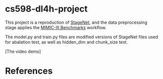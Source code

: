 # cs598-dl4h-project

This project is a reproduction of [StageNet](https://github.com/v1xerunt/StageNet), and the data preprocessing stage applies the [MIMIC-III Benchmarks](https://github.com/YerevaNN/mimic3-benchmarks/) workflow.

The model.py and train.py files are modified versions of StageNet files used for abalation test, as well as hidden_dim and chunk_size test.

[The video demo]

# References

